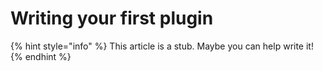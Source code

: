 # Writing your first plugin

{% hint style="info" %}
This article is a stub. Maybe you can help write it!
{% endhint %}


